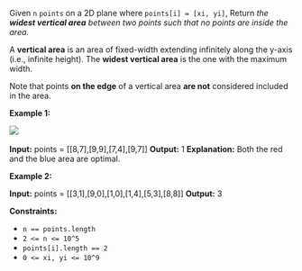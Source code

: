 
Given  `n`  `points`  on a 2D plane where  `points[i] = [xi, yi]`, Return _the  **widest vertical area**  between two points such that no points are inside the area._

A  **vertical area**  is an area of fixed-width extending infinitely along the y-axis (i.e., infinite height). The  **widest vertical area**  is the one with the maximum width.

Note that points  **on the edge**  of a vertical area  **are not**  considered included in the area.

**Example 1:**

![](https://assets.leetcode.com/uploads/2020/09/19/points3.png)​

**Input:** points = [[8,7],[9,9],[7,4],[9,7]]
**Output:** 1
**Explanation:** Both the red and the blue area are optimal.

**Example 2:**

**Input:** points = [[3,1],[9,0],[1,0],[1,4],[5,3],[8,8]]
**Output:** 3

**Constraints:**

-   `n == points.length`
-   `2 <= n <= 10^5`
-   `points[i].length == 2`
-   `0 <= xi, yi <= 10^9`
